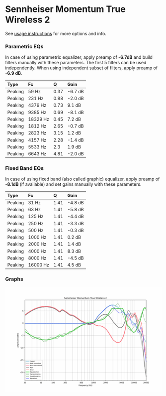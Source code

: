# Sennheiser Momentum True Wireless 2
See [usage instructions](https://github.com/jaakkopasanen/AutoEq#usage) for more options and info.

### Parametric EQs
In case of using parametric equalizer, apply preamp of **-6.7dB** and build filters manually
with these parameters. The first 5 filters can be used independently.
When using independent subset of filters, apply preamp of **-6.9 dB**.

| Type    | Fc       |    Q | Gain    |
|:--------|:---------|:-----|:--------|
| Peaking | 59 Hz    | 0.37 | -6.7 dB |
| Peaking | 231 Hz   | 0.88 | -2.0 dB |
| Peaking | 4379 Hz  | 0.73 | 9.1 dB  |
| Peaking | 9385 Hz  | 0.69 | -8.1 dB |
| Peaking | 18329 Hz | 0.45 | 7.2 dB  |
| Peaking | 1812 Hz  | 2.65 | -0.7 dB |
| Peaking | 2823 Hz  | 3.15 | 1.2 dB  |
| Peaking | 4157 Hz  | 2.28 | -1.4 dB |
| Peaking | 5533 Hz  | 2.3  | 1.9 dB  |
| Peaking | 6643 Hz  | 4.81 | -2.0 dB |

### Fixed Band EQs
In case of using fixed band (also called graphic) equalizer, apply preamp of **-8.1dB**
(if available) and set gains manually with these parameters.

| Type    | Fc       |    Q | Gain    |
|:--------|:---------|:-----|:--------|
| Peaking | 31 Hz    | 1.41 | -4.8 dB |
| Peaking | 63 Hz    | 1.41 | -5.8 dB |
| Peaking | 125 Hz   | 1.41 | -4.4 dB |
| Peaking | 250 Hz   | 1.41 | -3.3 dB |
| Peaking | 500 Hz   | 1.41 | -0.3 dB |
| Peaking | 1000 Hz  | 1.41 | 0.2 dB  |
| Peaking | 2000 Hz  | 1.41 | 1.4 dB  |
| Peaking | 4000 Hz  | 1.41 | 8.3 dB  |
| Peaking | 8000 Hz  | 1.41 | -4.5 dB |
| Peaking | 16000 Hz | 1.41 | 4.5 dB  |

### Graphs
![](./Sennheiser%20Momentum%20True%20Wireless%202.png)